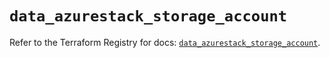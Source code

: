 # `data_azurestack_storage_account`

Refer to the Terraform Registry for docs: [`data_azurestack_storage_account`](https://registry.terraform.io/providers/hashicorp/azurestack/1.0.0/docs/data-sources/storage_account).
